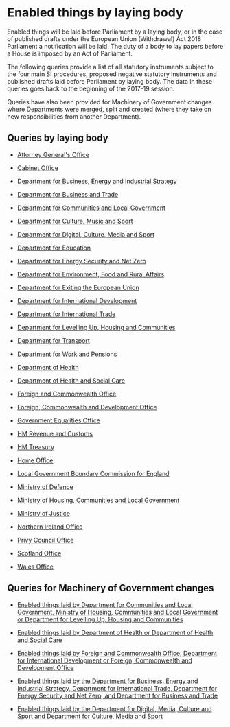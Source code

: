 # Enabled things by laying body

Enabled things will be laid before Parliament by a laying body, or in the case of published drafts under the European Union (Withdrawal) Act 2018 Parliament a notification will be laid. The duty of a body to lay papers before a House is imposed by an Act of Parliament. 

The following queries provide a list of all statutory instruments subject to the four main SI procedures, proposed negative statutory instruments and published drafts laid before Parliament by laying body. The data in these queries goes back to the beginning of the 2017-19 session. 

Queries have also been provided for Machinery of Government changes where Departments were merged, split and created (where they take on new responsibilities from another Department). 

## Queries by laying body

* [Attorney General's Office](https://api.parliament.uk/s/a1fd9709)

* [Cabinet Office](https://api.parliament.uk/s/729fbf57)

* [Department for Business, Energy and Industrial Strategy](https://api.parliament.uk/s/ef9efdee)

* [Department for Business and Trade]()

* [Department for Communities and Local Government](https://api.parliament.uk/s/d8735d9d)

* [Department for Culture, Music and Sport](https://api.parliament.uk/s/eac580a7)

* [Department for Digital, Culture, Media and Sport](https://api.parliament.uk/s/1acd6eda)

* [Department for Education](https://api.parliament.uk/s/a127d533)

* [Department for Energy Security and Net Zero](https://api.parliament.uk/s/6f3daff3)

* [Department for Environment, Food and Rural Affairs](https://api.parliament.uk/s/cc5b4958)

* [Department for Exiting the European Union](https://api.parliament.uk/s/d7667c70)

* [Department for International Development](https://api.parliament.uk/s/56bcf989)

* [Department for International Trade](https://api.parliament.uk/s/987c01bb)

* [Department for Levelling Up, Housing and Communities](https://api.parliament.uk/s/50f4ca1f)

* [Department for Transport](https://api.parliament.uk/s/f0e799c8)

* [Department for Work and Pensions](https://api.parliament.uk/s/1eb18896)

* [Department of Health](https://api.parliament.uk/s/6fd2c230)

* [Department of Health and Social Care](https://api.parliament.uk/s/f6e856b4)

* [Foreign and Commonwealth Office](https://api.parliament.uk/s/01b3cb64)

* [Foreign, Commonwealth and Development Office](https://api.parliament.uk/s/2ddf174d)

* [Government Equalities Office](https://api.parliament.uk/s/15b6e5f0)

* [HM Revenue and Customs](https://api.parliament.uk/s/4b765e30)

* [HM Treasury](https://api.parliament.uk/s/90841dc8)

* [Home Office](https://api.parliament.uk/s/61a6824d)

* [Local Government Boundary Commission for England](https://api.parliament.uk/s/e505cf37)

* [Ministry of Defence](https://api.parliament.uk/s/473969e7)

* [Ministry of Housing, Communities and Local Government](https://api.parliament.uk/s/3be739dc)

* [Ministry of Justice](https://api.parliament.uk/s/ebfb15d2)

* [Northern Ireland Office](https://api.parliament.uk/s/e950e562)

* [Privy Council Office](https://api.parliament.uk/s/ce87236a)

* [Scotland Office](https://api.parliament.uk/s/438862c2)

* [Wales Office](https://api.parliament.uk/s/399d8be2)


## Queries for Machinery of Government changes

* [Enabled things laid by Department for Communities and Local Government, Ministry of Housing, Communities and Local Government or Department for Levelling Up, Housing and Communities](https://api.parliament.uk/s/3da66b28) 

* [Enabled things laid by Department of Health or Department of Health and Social Care](https://api.parliament.uk/s/c940228d)

* [Enabled things laid by Foreign and Commonwealth Office, Department for International Development or Foreign, Commonwealth and Development Office](https://api.parliament.uk/s/1bf37866)

* [Enabled things laid by the Department for Business, Energy and Industrial Strategy, Department for International Trade, Department for Energy Security and Net Zero, and Department for Business and Trade](https://api.parliament.uk/s/d509d01b)

* [Enabled things laid by the Department for Digital, Media, Culture and Sport and Department for Culture, Media and Sport](https://api.parliament.uk/s/e8dbd4dd)
